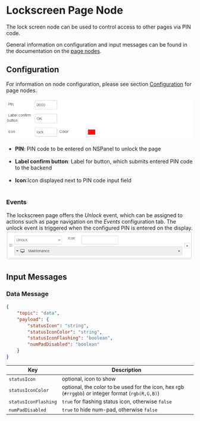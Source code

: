 # Lockscreen Page Node

The lock screen node can be used to control access to other pages via PIN code.

General information on configuration and input messages can be found in the documentation on the [page nodes](./page-nodes.md).

## Configuration

For information on node configuration, please see section [Configuration](./page-nodes.md#configuration) for page nodes.

![image](img/page-node-lockscreen_config.png)

-   **PIN**: PIN code to be entered on NSPanel to unlock the page<br/><br/>
-   **Label confirm button**: Label for button, which submits entered PIN code to the backend<br/><br/>
-   **Icon**:Icon displayed next to PIN code input field<br/><br/>

### Events

The lockscreen page offers the _Unlock_ event, which can be assigned to actions such as page navigation on the _Events_ configuration tab. The unlock event is triggered when the configured PIN is entered on the display. ![image](img/page-node-lockscreen_events_unlock.png)

## Input Messages

### Data Message

```json
{
    "topic": "data",
    "payload": {
        "statusIcon": "string",
        "statusIconColor": "string",
        "statusIconFlashing": "boolean",
        "numPadDisabled": "boolean"
    }
}
```

| Key | Description |
| --- | --- |
| `statusIcon` | optional, icon to show |
| `statusIconColor` | optional, the color to be used for the icon, hex rgb (`#rrggbb`) or integer format (`rgb(R,G,B)`) |
| `statusIconFlashing` | `true` for flashing status icon, otherwise `false` |
| `numPadDisabled` | `true` to hide num-pad, otherwise `false` |

